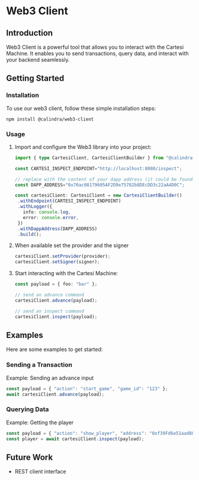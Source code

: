 # Web3 Client

## Introduction

Web3 Client is a powerful tool that allows you to interact with the Cartesi Machine. It enables you to send transactions, query data, and interact with your backend seamlessly.

## Getting Started

### Installation

To use our web3 client, follow these simple installation steps:

```shell
npm install @calindra/web3-client
```

### Usage

1. Import and configure the Web3 library into your project:

   ```ts
   import { type CartesiClient, CartesiClientBuilder } from "@calindra/web3-client";

   const CARTESI_INSPECT_ENDPOINT="http://localhost:8080/inspect";

   // replace with the content of your dapp address (it could be found on dapp.json)
   const DAPP_ADDRESS="0x70ac08179605AF2D9e75782b8DEcDD3c22aA4D0C";

   const cartesiClient: CartesiClient = new CartesiClientBuilder()
    .withEndpoint(CARTESI_INSPECT_ENDPOINT)
    .withLogger({
      info: console.log,
      error: console.error,
    })
    .withDappAddress(DAPP_ADDRESS)
    .build();
    ```
2. When available set the provider and the signer
    ```ts
    cartesiClient.setProvider(provider);
    cartesiClient.setSigner(signer);
   ```

3. Start interacting with the Cartesi Machine:

   ```ts
   const payload = { foo: "bar" };

   // send an advance command
   cartesiClient.advance(payload);

   // send an inspect command
   cartesiClient.inspect(payload);
   ```

## Examples

Here are some examples to get started:

### Sending a Transaction

Example: Sending an advance input
```ts
const payload = { "action": "start_game", "game_id": "123" };
await cartesiClient.advance(payload);
```

### Querying Data

Example: Getting the player
```ts
const payload = { "action": "show_player", "address": "0xf39Fd6e51aad88F6F4ce6aB8827279cffFb92266" };
const player = await cartesiClient.inspect(payload);
```

## Future Work

- REST client interface
